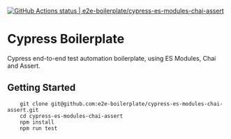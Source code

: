 [![GitHub Actions status | e2e-boilerplate/cypress-es-modules-chai-assert](https://github.com/e2e-boilerplate/cypress-es-modules-chai-assert/workflows/cypress-es-modules-chai-assert/badge.svg)](https://github.com/e2e-boilerplate/cypress-es-modules-chai-assert/actions?workflow=cypress-es-modules-chai-assert)
    
# Cypress Boilerplate
    
Cypress end-to-end test automation boilerplate, using ES Modules, Chai and Assert.
    
## Getting Started
    	git clone git@github.com:e2e-boilerplate/cypress-es-modules-chai-assert.git
    	cd cypress-es-modules-chai-assert
    	npm install
    	npm run test